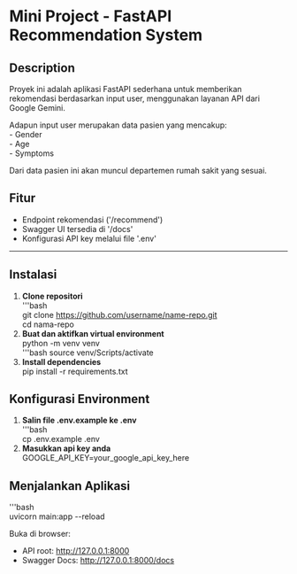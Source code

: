 # Mini Project - FastAPI Recommendation System

## Description
Proyek ini adalah aplikasi FastAPI sederhana untuk memberikan rekomendasi berdasarkan input user, menggunakan layanan API dari Google Gemini.

Adapun input user merupakan data pasien yang mencakup:  
    - Gender  
    - Age  
    - Symptoms

Dari data pasien ini akan muncul departemen rumah sakit yang sesuai.

## Fitur
- Endpoint rekomendasi ('/recommend')
- Swagger UI tersedia di '/docs'
- Konfigurasi API key melalui file '.env'

---

## Instalasi
1. **Clone repositori**  
    '''bash  
    git clone https://github.com/username/name-repo.git  
    cd nama-repo
2. **Buat dan aktifkan virtual environment**  
    python -m venv venv  
    '''bash
    source venv/Scripts/activate
3. **Install dependencies**  
    pip install -r requirements.txt

## Konfigurasi Environment
1. **Salin file .env.example ke .env**  
    '''bash  
    cp .env.example .env
2. **Masukkan api key anda**  
    GOOGLE_API_KEY=your_google_api_key_here

## Menjalankan Aplikasi
'''bash  
uvicorn main:app --reload

Buka di browser:
- API root: http://127.0.0.1:8000  
- Swagger Docs: http://127.0.0.1:8000/docs
